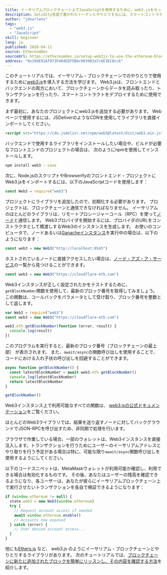 ```yaml
---
title: イーサリアムブロックチェーン上でJavaScriptを使用するために、web3.jsをセットアップする方法
description: Solidity言語で書かれたトークンとやりとりするには、スマートコントラクトをどのように使用すればよいか
author: "jdourlens"
tags:
  - "web3.js"
  - "JavaScript"
skill: beginner
lang: ja
published: 2020-04-11
source: EthereumDev
sourceUrl: https://ethereumdev.io/setup-web3js-to-use-the-ethereum-blockchain-in-javascript/
address: "0x19dE91Af973F404EDF5B4c093983a7c6E3EC8ccE"
---
```


このチュートリアルでは、イーサリアム・ブロックチェーンでのやりとりで使用するために[web3.js](https://web3js.readthedocs.io/)を導入する方法を学びます。 Web3.jsは、フロントエンドとバックエンドの両方において、ブロックチェーンからデータを読み取ったり、トランザクションを行ったり、スマートコントラクトをデプロイするために使用できます。

まず最初に、あなたのプロジェクトにweb3.jsを追加する必要があります。 Webページで使用するには、JSDeliverのようなCDNを使用してライブラリを直接インポートしてください。

```html
<script src="https://cdn.jsdelivr.net/npm/web3@latest/dist/web3.min.js"></script>
```

バックエンドで使用するライブラリをインストールしたい場合や、ビルドが必要なフロントエンドのプロジェクトの場合は、 次のようにnpmを使用してインストールします。

```bash
npm install web3 --save
```

次に、Node.jsのスクリプトやBrowserifyのフロントエンド・プロジェクトにWeb3.jsをインポートするには、以下のJavaScriptコードを使用します：

```js
const Web3 = require("web3")
```

プロジェクトにライブラリを追加したので、初期化する必要があります。 プロジェクトは、ブロックチェーンと通信できなければなりません。 イーサリアムのほとんどのライブラリは、リモートプロシージャーコール（RPC）を使って[ノード](/developers/docs/nodes-and-clients/)と通信します。 Web3プロバイダを開始するには、プロバイダのURLをコンストラクタとして橋渡しするWeb3のインスタンスを生成します。 お使いのコンピュータで、ノードあるいは[Ganacheインスタンス](https://ethereumdev.io/testing-your-smart-contract-with-existing-protocols-ganache-fork/)を実行中の場合は、以下のようになります：

```js
const web3 = new Web3("http://localhost:8545")
```

ホストされているノードに直接アクセスしたい場合は、[ノード・アズ・ア・サービス](/developers/docs/nodes-and-clients/nodes-as-a-service)の一覧から見つけることができます。

```js
const web3 = new Web3("https://cloudflare-eth.com")
```

Web3インスタンスが正しく設定されたかをテストするために、 `getBlockNumber`関数を使用して、最新のブロック番号を取得してみましょう。 この関数は、コールバックをパラメータとして受け取り、ブロック番号を整数として返します。

```js
var Web3 = require("web3")
const web3 = new Web3("https://cloudflare-eth.com")

web3.eth.getBlockNumber(function (error, result) {
  console.log(result)
})
```

このプログラムを実行すると、最新のブロック番号（ブロックチェーンの最上部） が表示されます。 また、`await/async`の関数呼び出しを使用することで、コードにおける入れ子状の呼び出しを回避することができます。

```js
async function getBlockNumber() {
  const latestBlockNumber = await web3.eth.getBlockNumber()
  console.log(latestBlockNumber)
  return latestBlockNumber
}

getBlockNumber()
```

Web3インスタンス上で利用可能なすべての関数は、 [web3.jsの公式ドキュメンテーション](https://docs.web3js.org/)をご覧ください。

ほとんどのWeb3ライブラリでは、結果を送り返すノードに対してバックグラウンドでJSON-RPCを呼び出すため、非同期で処理を行います。

<Divider />

ブラウザで作業している場合、一部のウォレットは、Web3インスタンスを直接注入します。トランザクションを行うためにユーザーのイーサリアムアドレスとやり取りを行う予定がある場合は特に、可能な限り`await/async`関数呼び出しを使用するようにしてください。

以下のコードスニペットは、MetaMaskウォレットが利用可能か確認し、利用できる場合は有効化するものです。 その後、あなたはユーザーの残高を確認できるようになり、各ユーザーは、あなたが彼らにイーサリアムブロックチェーン上で実行させたいトランザクションを各自で検証できるようになります：

```js
if (window.ethereum != null) {
  state.web3 = new Web3(window.ethereum)
  try {
    // Request account access if needed
    await window.ethereum.enable()
    // Accounts now exposed
  } catch (error) {
    // User denied account access...
  }
}
```

他にも[Ethers.js](https://docs.ethers.io/) など、 web3.js のようにイーサリアム・ブロックチェーンとやりとりするライブラリがあります。 次のチュートリアルでは、[ブロックチェーンに新たに追加されたブロックを簡単にリッスンし、その内容を確認する方法](https://ethereumdev.io/listening-to-new-transactions-happening-on-the-blockchain/)を紹介します。

